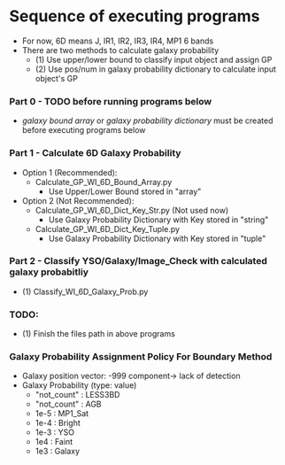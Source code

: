 # Sequence of executing programs
- For now, 6D means J, IR1, IR2, IR3, IR4, MP1 6 bands
- There are two methods to calculate galaxy probability
    - (1) Use upper/lower bound to classify input object and assign GP
    - (2) Use pos/num in galaxy probability dictionary to calculate input object's GP
### Part 0 - TODO before running programs below
- *galaxy bound array* or *galaxy probability dictionary* must be created before executing programs below
### Part 1 - Calculate 6D Galaxy Probability
- Option 1 (Recommended):
    - Calculate_GP_WI_6D_Bound_Array.py
        - Use Upper/Lower Bound stored in "array"
- Option 2 (Not Recommended):
    - Calculate_GP_WI_6D_Dict_Key_Str.py (Not used now)
        - Use Galaxy Probability Dictionary with Key stored in "string"
    - Calculate_GP_WI_6D_Dict_Key_Tuple.py
        - Use Galaxy Probability Dictionary with Key stored in "tuple"
### Part 2 - Classify YSO/Galaxy/Image_Check with calculated galaxy probabitliy
- (1) Classify_WI_6D_Galaxy_Prob.py

### TODO:
- (1) Finish the files path in above programs

### Galaxy Probability Assignment Policy For Boundary Method
- Galaxy position vector: -999 component-> lack of detection
- Galaxy Probability (type: value)
    - "not_count" : LESS3BD
    - "not_count" : AGB
    - 1e-5        : MP1_Sat
    - 1e-4        : Bright
    - 1e-3        : YSO
    - 1e4         : Faint
    - 1e3         : Galaxy
